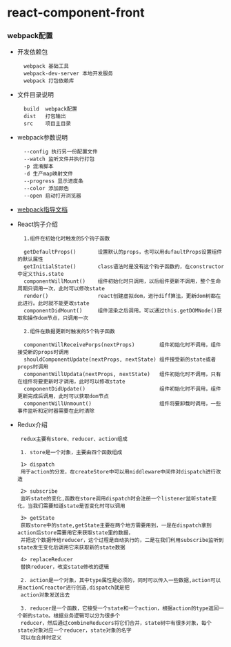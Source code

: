 # react-component-front

### webpack配置

* 开发依赖包

        webpack 基础工具    
        webpack-dev-server 本地开发服务   
        webpack 打包依赖库

* 文件目录说明

        build  webpack配置
        dist   打包输出
        src    项目主目录

* webpack参数说明

        --config 执行另一份配置文件
        --watch 监听文件并执行打包
        -p 混淆脚本
        -d 生产map映射文件
        --progress 显示进度条
        --color 添加颜色
        --open 启动打开浏览器

* [webpack指导文档](https://www.webpackjs.com)

* React钩子介绍

        1.组件在初始化时触发的5个钩子函数

        getDefaultProps()       设置默认的props，也可以用dufaultProps设置组件的默认属性
        getInitialState()       class语法时是没有这个钩子函数的，在constructor中定义this.state
        componentWillMount()    组件初始化时只调用，以后组件更新不调用，整个生命周期只调用一次，此时可以修改state
        render()                react创建虚拟dom，进行diff算法，更新dom树都在此进行。此时就不能更改state
        componentDidMount()     组件渲染之后调用，可以通过this.getDOMNode()获取和操作dom节点，只调用一次

        2.组件在数据更新时触发的5个钩子函数

        componentWillReceivePorps(nextProps)        组件初始化时不调用，组件接受新的props时调用
        shouldComponentUpdate(nextProps, nextState) 组件接受新的state或者props时调用
        componentWillUpdata(nextProps, nextState)   组件初始化时不调用，只有在组件将要更新时才调用，此时可以修改state
        componentDidUpdate()                        组件初始化时不调用，组件更新完成后调用，此时可以获取dom节点
        componentWillUnmount()                      组件将要卸载时调用，一些事件监听和定时器需要在此时清除

 * Redux介绍

        redux主要有store、reducer、action组成

        1. store是一个对象，主要由四个函数组成

        1> dispatch
        用于action的分发，在createStore中可以用middleware中间件对dispatch进行改造

        2> subscribe
        监听state的变化,函数在store调用dispatch时会注册一个listener监听state变化，当我们需要知道state是否变化时可以调用

        3> getState
        获取store中的state,getState主要在两个地方需要用到，一是在dispatch拿到action后store需要用它来获取state里的数据，
        并把这个数据传给reducer，这个过程是自动执行的，二是在我们利用subscribe监听到state发生变化后调用它来获取新的state数据

        4> replaceReducer
        替换reducer，改变state修改的逻辑

        2. action是一个对象，其中type属性是必须的，同时可以传入一些数据,action可以用actionCreactor进行创造,dispatch就是把
        action对象发送出去

        3. reducer是一个函数，它接受一个state和一个action，根据action的type返回一个新的state。根据业务逻辑可以分为很多个
        reducer，然后通过combineReducers将它们合并，state树中有很多对象，每个state对象对应一个reducer，state对象的名字
        可以在合并时定义

